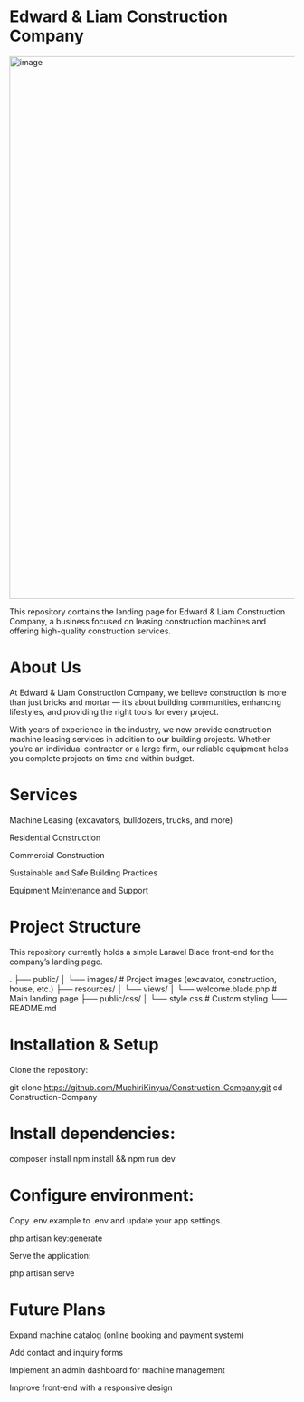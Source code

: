 # Edward & Liam Construction Company

<img width="1854" height="958" alt="image" src="https://github.com/user-attachments/assets/ee056f01-b68d-4e92-94e8-8a8dcd787eb7" />

This repository contains the landing page for Edward & Liam Construction Company, a business focused on leasing construction machines and offering high-quality construction services.

# About Us

At Edward & Liam Construction Company, we believe construction is more than just bricks and mortar — it’s about building communities, enhancing lifestyles, and providing the right tools for every project.

With years of experience in the industry, we now provide construction machine leasing services in addition to our building projects. Whether you’re an individual contractor or a large firm, our reliable equipment helps you complete projects on time and within budget.

# Services

Machine Leasing (excavators, bulldozers, trucks, and more)

Residential Construction

Commercial Construction

Sustainable and Safe Building Practices

Equipment Maintenance and Support

# Project Structure

This repository currently holds a simple Laravel Blade front-end for the company’s landing page.

.
├── public/
│   └── images/        # Project images (excavator, construction, house, etc.)
├── resources/
│   └── views/
│       └── welcome.blade.php   # Main landing page
├── public/css/
│   └── style.css      # Custom styling
└── README.md

# Installation & Setup

Clone the repository:

git clone https://github.com/MuchiriKinyua/Construction-Company.git
cd Construction-Company


# Install dependencies:

composer install
npm install && npm run dev


# Configure environment:

Copy .env.example to .env and update your app settings.

php artisan key:generate


Serve the application:

php artisan serve

# Future Plans

Expand machine catalog (online booking and payment system)

Add contact and inquiry forms

Implement an admin dashboard for machine management

Improve front-end with a responsive design
